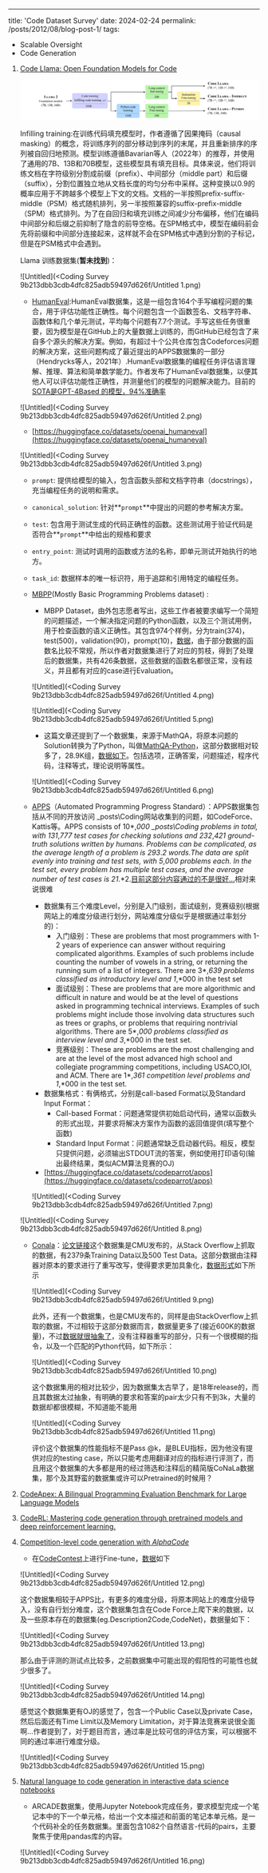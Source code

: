 ---
title: 'Code Dataset Survey'
date: 2024-02-24
permalink: /posts/2012/08/blog-post-1/
tags:
  - Scalable Oversight
  - Code Generation

1. [Code Llama: Open Foundation Models for Code](https://arxiv.org/pdf/2308.12950.pdf)
    
    ![alt text](<Coding Survey 9b213dbb3cdb4dfc825adb59497d626f/Untitled.png>)
    
    Infilling training:在训练代码填充模型时，作者遵循了因果掩码（causal masking）的概念，将训练序列的部分移动到序列的末尾，并且重新排序的序列被自回归地预测。模型训练遵循Bavarian等人（2022年）的推荐，并使用了通用的7B、13B和70B模型，这些模型具有填充目标。具体来说，他们将训练文档在字符级别分割成前缀（prefix）、中间部分（middle part）和后缀（suffix），分割位置独立地从文档长度的均匀分布中采样。这种变换以0.9的概率应用于不跨越多个模型上下文的文档。文档的一半按照prefix-suffix-middle（PSM）格式随机排列，另一半按照兼容的suffix-prefix-middle（SPM）格式排列。为了在自回归和填充训练之间减少分布偏移，他们在编码中间部分和后缀之前抑制了隐含的前导空格。在SPM格式中，模型在编码前会先将前缀和中间部分连接起来，这样就不会在SPM格式中遇到分割的子标记，但是在PSM格式中会遇到。
    
    Llama 训练数据集(**暂未找到**)：
    
    ![Untitled](<Coding Survey 9b213dbb3cdb4dfc825adb59497d626f/Untitled 1.png)
    
    - [HumanEval](https://arxiv.org/pdf/2107.03374.pdf):HumanEval数据集，这是一组包含164个手写编程问题的集合，用于评估功能性正确性。每个问题包含一个函数签名、文档字符串、函数体和几个单元测试，平均每个问题有7.7个测试。手写这些任务很重要，因为模型是在GitHub上的大量数据上训练的，而GitHub已经包含了来自多个源头的解决方案。例如，有超过十个公共仓库包含Codeforces问题的解决方案，这些问题构成了最近提出的APPS数据集的一部分（Hendrycks等人，2021年）.HumanEval数据集的编程任务评估语言理解、推理、算法和简单数学能力。作者发布了HumanEval数据集，以便其他人可以评估功能性正确性，并测量他们的模型的问题解决能力。目前的[SOTA是GPT-4Based 的模型，94%准确率](https://paperswithcode.com/sota/code-generation-on-humaneval)
    
    ![Untitled](<Coding Survey 9b213dbb3cdb4dfc825adb59497d626f/Untitled 2.png)
    
    - [https://huggingface.co/datasets/openai_humaneval](https://huggingface.co/datasets/openai_humaneval)
    
    ![Untitled](<Coding Survey 9b213dbb3cdb4dfc825adb59497d626f/Untitled 3.png)
    
    - `prompt`: 提供给模型的输入，包含函数头部和文档字符串（docstrings），充当编程任务的说明和需求。
    - `canonical_solution`:  针对**`prompt`**中提出的问题的参考解决方案。
    - `test`: 包含用于测试生成的代码正确性的函数。这些测试用于验证代码是否符合**`prompt`**中给出的规格和要求
    - `entry_point`:  测试时调用的函数或方法的名称，即单元测试开始执行的地方。
    - `task_id`: 数据样本的唯一标识符，用于追踪和引用特定的编程任务。
    - [MBPP](https://arxiv.org/pdf/2108.07732.pdf)(Mostly Basic Programming Problems dataset) :
        - MBPP Dataset，由外包志愿者写出，这些工作者被要求编写一个简短的问题描述，一个解决指定问题的Python函数，以及三个测试用例，用于检查函数的语义正确性。其包含974个样例，分为train(374)，test(500)，validation(90)，prompt(10)，[数据](https://huggingface.co/datasets/mbpp/viewer/full)，由于部分数据的函数名比较不常规，所以作者对数据集进行了对应的剪枝，得到了处理后的数据集，共有426条数据，这些数据的函数名都很正常，没有歧义，并且都有对应的case进行Evaluation。
        
        ![Untitled](<Coding Survey 9b213dbb3cdb4dfc825adb59497d626f/Untitled 4.png)
        
        ![Untitled](<Coding Survey 9b213dbb3cdb4dfc825adb59497d626f/Untitled 5.png)
        
        - 这篇文章还提到了一个数据集，来源于MathQA，将原本问题的Solution转换为了Python，叫做[MathQA-Python](https://huggingface.co/datasets/euclaise/mathqa_programs?row=26)，这部分数据相对较多了，28.9K组，[数据如下](https://huggingface.co/datasets/euclaise/mathqa_programs/viewer/default/train?p=3)。包括选项，正确答案，问题描述，程序代码，注释等式，理论说明等属性。
        
        ![Untitled](<Coding Survey 9b213dbb3cdb4dfc825adb59497d626f/Untitled 6.png)
        
    - [APPS](https://arxiv.org/pdf/2105.09938.pdf)（Automated Programming Progress Standard）：APPS数据集包括从不同的开放访问 _posts\Coding网站收集到的问题，如CodeForce、Kattis等。APPS consists of 10*,*000  _posts\Coding problems in total, with 131*,*777 test cases for checking solutions and 232*,*421 ground-truth solutions written by humans. Problems can be complicated, as the average length of a problem is 293*.*2 words.The data are split evenly into training and test sets, with 5*,*000 problems each. In the test set, every problem has multiple test cases, and the average number of test cases is 21*.*2.[目前这部分内容通过的不是很好...](https://paperswithcode.com/sota/code-generation-on-apps)相对来说很难
        - 数据集有三个难度Level，分别是入门级别，面试级别，竞赛级别(根据网站上的难度分级进行划分，网站难度分级似乎是根据通过率划分的)：
            - 入门级别：These are problems that most programmers with 1-2 years of experience can answer without requiring complicated algorithms. Examples of such problems include counting the number of vowels in a string, or returning the running sum of a list of integers. There are 3*,*639 problems classified as introductory level and 1*,*000 in the test set
            - 面试级别：These are problems that are more algorithmic and difficult in nature and would be at the level of questions asked in programming technical interviews. Examples of such problems might include those involving data structures such as trees or graphs, or problems that requiring nontrivial algorithms. There are 5*,*000 problems classified as interview level and 3*,*000 in the test set.
            - 竞赛级别：These are problems are the most challenging and are at the level of the most advanced high school and collegiate programming competitions, including USACO,IOI, and ACM. There are 1*,*361 competition level problems and 1*,*000 in the test set.
        - 数据集格式：有俩格式，分别是call-based Format以及Standard Input Format：
            - Call-based Format：问题通常提供初始启动代码，通常以函数头的形式出现，并要求将解决方案作为函数的返回值提供(填写整个函数)
            - Standard Input Format：问题通常缺乏启动器代码。相反，模型只提供问题，必须输出STDOUT流的答案，例如使用打印语句(输出最终结果，类似ACM算法竞赛的OJ)
        - [https://huggingface.co/datasets/codeparrot/apps](https://huggingface.co/datasets/codeparrot/apps)
        
        ![Untitled](<Coding Survey 9b213dbb3cdb4dfc825adb59497d626f/Untitled 7.png)
        
    
    ![Untitled](<Coding Survey 9b213dbb3cdb4dfc825adb59497d626f/Untitled 8.png)
    
    - [Conala](https://conala-corpus.github.io/)：[论文链接](https://arxiv.org/pdf/1805.08949.pdf)这个数据集是CMU发布的，从Stack Overflow上抓取的数据，有2379条Training Data以及500 Test Data。这部分数据由注释器对原本的要求进行了重写改写，使得要求更加具象化，[数据形式](https://huggingface.co/datasets/neulab/conala/viewer/curated)如下所示
        
        ![Untitled](<Coding Survey 9b213dbb3cdb4dfc825adb59497d626f/Untitled 9.png)
        
        此外，还有一个数据集，也是CMU发布的，同样是由StackOverflow上抓取的数据，不过相较于这部分数据而言，数据量更多了(接近600K的数据量)，不过[数据就很抽象了](https://huggingface.co/datasets/neulab/conala/viewer/mined)，没有注释器重写的部分，只有一个很模糊的指令，以及一个匹配的Python代码，如下所示：
        
        ![Untitled](<Coding Survey 9b213dbb3cdb4dfc825adb59497d626f/Untitled 10.png)
        
        这个数据集用的相对比较少，因为数据集太古早了，是18年release的，而且其数据太过抽象，有明确的要求和答案的pair太少只有不到3k，大量的数据却都很模糊，不知道能不能用
        
        ![Untitled](<Coding Survey 9b213dbb3cdb4dfc825adb59497d626f/Untitled 11.png)
        
        评价这个数据集的性能指标不是Pass @k，是BLEU指标，因为他没有提供对应的testing case，所以只能考虑用翻译对应的指标进行评测了，而且用这个数据集的大多都是用的经过筛选和注释后的精简版CoNaLa数据集，那个及其野蛮的数据集或许可以Pretrained的时候用？
        

1. [CodeApex: A Bilingual Programming Evaluation Benchmark for Large Language Models](https://arxiv.org/pdf/2309.01940.pdf)

1. [CodeRL: Mastering code generation through pretrained models and deep reinforcement learning.](https://arxiv.org/pdf/2207.01780.pdf)

1. [Competition-level code generation with *AlphaCode*](https://arxiv.org/pdf/2203.07814.pdf)
    - 在[CodeContest](https://github.com/google-deepmind/code_contests)上进行Fine-tune，[数据](https://huggingface.co/datasets/deepmind/code_contests)如下
    
    ![Untitled](<Coding Survey 9b213dbb3cdb4dfc825adb59497d626f/Untitled 12.png)
    
    这个数据集相较于APPS比，有更多的难度分级，将原本网站上的难度分级导入，没有自行划分难度，这个数据集包含在Code Force上爬下来的数据，以及一些原本存在的数据集(eg.Description2Code,CodeNet)，数据量如下：
    
    ![Untitled](<Coding Survey 9b213dbb3cdb4dfc825adb59497d626f/Untitled 13.png)
    
    那么由于评测的测试点比较多，之前数据集中可能出现的假阳性的可能性也就少很多了。
    
    ![Untitled](<Coding Survey 9b213dbb3cdb4dfc825adb59497d626f/Untitled 14.png)
    
    感觉这个数据集更有OJ的感觉了，包含一个Public Case以及private Case，然后后面还有Time Limit以及Memory Limitation，对于算法竞赛来说很全面啊…作者提到了，对于题目而言，通过率是比较可信的评估方案，可以根据不同的通过率进行难度分级。
    
    ![Untitled](<Coding Survey 9b213dbb3cdb4dfc825adb59497d626f/Untitled 15.png)
    

1. [Natural language to code generation in interactive data science notebooks](https://arxiv.org/pdf/2212.09248.pdf)
    - ARCADE数据集，使用Jupyter Notebook完成任务，要求模型完成一个笔记本中的下一个单元格，给出一个文本描述和前面的笔记本单元格。是一个代码补全的任务数据集。里面包含1082个自然语言-代码的pairs，主要聚焦于使用pandas库的内容。
    
    ![Untitled](<Coding Survey 9b213dbb3cdb4dfc825adb59497d626f/Untitled 16.png)